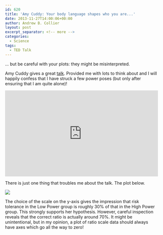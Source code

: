 ```yaml
---
id: 620
title: 'Amy Cuddy: Your body language shapes who you are...'
date: 2013-11-27T14:00:06+00:00
author: Andrew B. Collier
layout: post
excerpt_separator: <!-- more -->
categories:
  - Science
tags:
  - TED Talk
---
```

... but be careful with your plots: they might be misinterpreted.

Amy Cuddy gives a great [talk](http://www.ted.com/talks/amy_cuddy_your_body_language_shapes_who_you_are.html). Provided me with lots to think about and I will happily confess that I have struck a few power poses (but only after ensuring that I am quite alone)!

<!-- more -->

<div style="max-width:640"><div style="position:relative;height:0;padding-bottom:56.25%"><iframe src="https://embed.ted.com/talks/amy_cuddy_your_body_language_shapes_who_you_are" width="640" height="360" style="position:absolute;left:0;top:0;width:100%;height:100%" frameborder="0" scrolling="no" allowfullscreen></iframe></div></div>

There is just one thing that troubles me about the talk. The plot below.

<img src="{{ site.baseurl }}/static/img/2013/11/amy-cuddy-plot.png">

The choice of the scale on the y-axis gives the impression that risk tolerance in the Low Power group is roughly 30% of that in the High Power group. This strongly supports her hypothesis. However, careful inspection reveals that the correct ratio is actually around 70%. It might be unintentional, but in my opinion, a plot of ratio scale data should always have axes which go all the way to zero!
